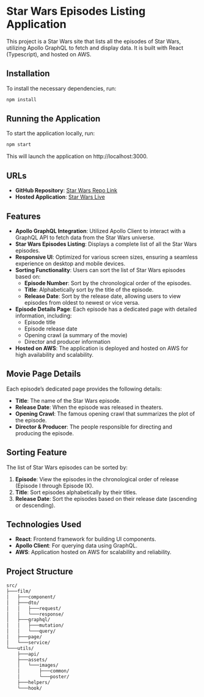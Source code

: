 # Star Wars Episodes Listing Application

This project is a Star Wars site that lists all the episodes of Star Wars, utilizing Apollo GraphQL to fetch and display data. It is built with React (Typescript), and hosted on AWS.

## Installation

To install the necessary dependencies, run:

```bash
npm install
```

## Running the Application

To start the application locally, run:

```bash
npm start
```

This will launch the application on http://localhost:3000.

## URLs

- **GitHub Repository**: [Star Wars Repo Link](https://github.com/Kartheei/star-wars)
- **Hosted Application**: [Star Wars Live](https://star-wars.karthickks.com)

## Features
- **Apollo GraphQL Integration**: Utilized Apollo Client to interact with a GraphQL API to fetch data from the Star Wars universe.
- **Star Wars Episodes Listing**: Displays a complete list of all the Star Wars episodes.
- **Responsive UI**: Optimized for various screen sizes, ensuring a seamless experience on desktop and mobile devices.
- **Sorting Functionality**: Users can sort the list of Star Wars episodes based on:
  - **Episode Number**: Sort by the chronological order of the episodes.
  - **Title**: Alphabetically sort by the title of the episode.
  - **Release Date**: Sort by the release date, allowing users to view episodes from oldest to newest or vice versa.
- **Episode Details Page**: Each episode has a dedicated page with detailed information, including:
  - Episode title
  - Episode release date
  - Opening crawl (a summary of the movie)
  - Director and producer information
- **Hosted on AWS**: The application is deployed and hosted on AWS for high availability and scalability.

## Movie Page Details
Each episode’s dedicated page provides the following details:
- **Title**: The name of the Star Wars episode.
- **Release Date**: When the episode was released in theaters.
- **Opening Crawl**: The famous opening crawl that summarizes the plot of the episode.
- **Director & Producer**: The people responsible for directing and producing the episode.

## Sorting Feature
The list of Star Wars episodes can be sorted by:
1. **Episode**: View the episodes in the chronological order of release (Episode I through Episode IX).
2. **Title**: Sort episodes alphabetically by their titles.
3. **Release Date**: Sort the episodes based on their release date (ascending or descending).

## Technologies Used

- **React**: Frontend framework for building UI components.
- **Apollo Client**: For querying data using GraphQL.
- **AWS**: Application hosted on AWS for scalability and reliability.

## Project Structure

```bash
src/
├───film/
│   ├───component/
│   ├───dto/
│   │   ├───request/
│   │   └───response/
│   ├───graphql/
│   │   ├───mutation/
│   │   └───query/
│   ├───page/
│   └───service/
└───utils/
    ├───api/
    ├───assets/
    │   └───images/
    │       ├───common/
    │       └───poster/
    ├───helpers/
    └───hook/
```
